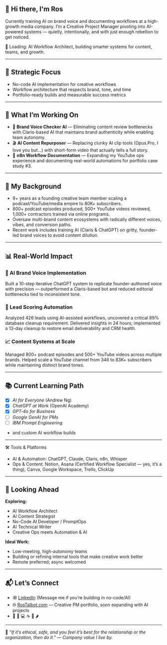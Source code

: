 ## 👋 Hi there, I'm Ros

Currently training AI on brand voice and documenting workflows at a high-growth media company. I’m a Creative Project Manager pivoting into AI-powered systems — quietly, intentionally, and with just enough rebellion to get noticed. 

🌱 Loading: AI Workflow Architect, building smarter systems for content, teams, and growth.

---

## 🚀 Strategic Focus
- No-code AI implementation for creative workflows  
- Workflow architecture that respects brand, tone, and time  
- Portfolio-ready builds and measurable success metrics

---

## 🔧 What I’m Working On

- 🧠 **Brand Voice Checker AI** — Eliminating content review bottlenecks with Claris-based AI that maintains brand authenticity while enabling team autonomy.
- 🎬 **AI Content Repurposer** — Replacing clunky AI clip tools (Opus.Pro, I love you but…) with short-form video that actually tells a full story.
- 🤖 **n8n Workflow Documentation** — Expanding my YouTube ops experience and documenting real-world automations for portfolio case study #3.

---

## 🎯 My Background

- 9+ years as a founding creative team member scaling a podcast/YouTube/media empire to 80K+ subscribers.
- 800+ podcast episodes produced, 500+ YouTube videos reviewed, 1,000+ contractors trained via online programs.
- Oversaw multi-brand content ecosystems with radically different voices, vibes, and conversion paths.
- Recent work includes training AI (Claris & ChatGPT) on gritty, founder-led brand voices to avoid content dilution.

---

## 📊 Real-World Impact

### 🤖 AI Brand Voice Implementation 
Built a 10-step iterative ChatGPT system to replicate founder-authored voice with precision — outperformed a Claris-based bot and reduced editorial bottlenecks tied to inconsistent tone.

### 🧠 Lead Scoring Automation  
Analyzed 426 leads using AI-assisted workflows, uncovered a critical 89% database cleanup requirement. Delivered insights in 24 hours; implemented a 13-day cleanup to restore email deliverability and CRM health.

### 📈 Content Systems at Scale  
Managed 800+ podcast episodes and 500+ YouTube videos across multiple brands. Helped scale a YouTube channel from 346 to 83K+ subscribers while maintaining distinct brand tones.

---

## 📚 Current Learning Path

- [x] *AI for Everyone* (Andrew Ng)
- [x] *ChatGPT at Work* (OpenAI Academy)
- [x] *GPT‑4o for Business*
- [ ] *Google GenAI for PMs*
- [ ] *IBM Prompt Engineering*
- and custom AI workflow builds

---

🛠️ Tools & Platforms
- AI & Automation: ChatGPT, Claude, Claris, n8n, Whisper
- Ops & Content: Notion, Asana (Certified Workflow Specialist — yes, it’s a thing), Canva, Google Workspace, Trello, ClickUp

---

## 🎯 Looking Ahead

**Exploring:**
- AI Workflow Architect
- AI Content Strategist
- No-Code AI Developer / PromptOps
- AI Technical Writer
- Creative Ops meets Automation & AI

**Ideal Work:**
- Low-meeting, high-autonomy teams
- Building or refining internal tools that make creative work better
- Remote preferred; async welcomed

---

## 📬 Let’s Connect
- 🕸 [LinkedIn](https://www.linkedin.com/in/ros-talbot/) (Message me if you’re building in no-code/AI)  
- 🌐 [RosTalbot.com](https://www.rostalbot.com) — Creative PM portfolio, soon expanding with AI projects
- 🌈 🦄 💻 ☕ 🧠 🌶️

---

🧭 *"If it’s ethical, safe, and you feel it’s best for the relationship or the organization, then do it." — Company value I live by.*


<!--
**RosTalbot/RosTalbot** is a ✨ _special_ ✨ repository because its `README.md` (this file) appears on your GitHub profile.

Here are some ideas to get you started:

- 🔭 I’m currently working on ...
- 🌱 I’m currently learning ...
- 👯 I’m looking to collaborate on ...
- 🤔 I’m looking for help with ...
- 💬 Ask me about ...
- 📫 How to reach me: ...
- 😄 Pronouns: ...
- ⚡ Fun fact: ...
-->
